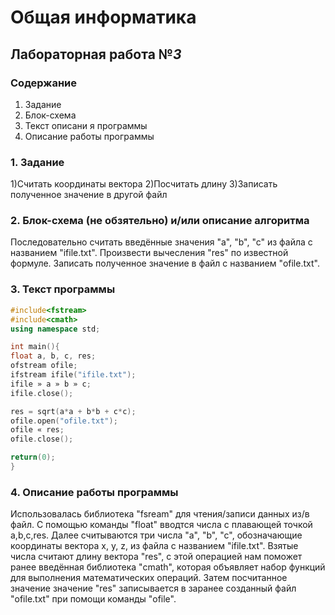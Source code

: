 # Общая информатика

## Лабораторная работа №_3_

### Содержание

1. Задание
2. Блок-схема
3. Текст описани я программы
4. Описание работы программы

### 1. Задание
1)Считать координаты вектора
2)Посчитать длину
3)Записать полученное значение в другой файл
### 2. Блок-схема (не обзятельно) и/или описание алгоритма

Последовательно считать введённые значения "а", "b", "c" из файла с названием "ifile.txt". Произвести вычесления "res" по известной формуле. Записать полученное значение в файл c названием "ofile.txt".
### 3. Текст программы

```c++
#include<fstream>
#include<cmath>
using namespace std;

int main(){
float a, b, c, res;
ofstream ofile;
ifstream ifile("ifile.txt");
ifile » a » b » c;
ifile.close();

res = sqrt(a*a + b*b + c*c);
ofile.open("ofile.txt");
ofile « res;
ofile.close();

return(0);
}
```

### 4. Описание работы программы

Использовалась библиотека "fsream" для чтения/записи данных из/в файл. C помощью команды "float" вводтся числа с плавающей точкой a,b,c,res. Далее считываются три числа "а", "b", "c", обозначающие координаты вектора x, y, z, из файла с названием "ifile.txt". Взятые числа считают длину вектора "res", c этой операцией нам поможет ранее введённая библиотека "cmath", которая объявляет набор функций для выполнения математических операций. Затем посчитанное значение значение "res" записывается в заранее созданный файл "ofile.txt" при помощи команды "ofile".
